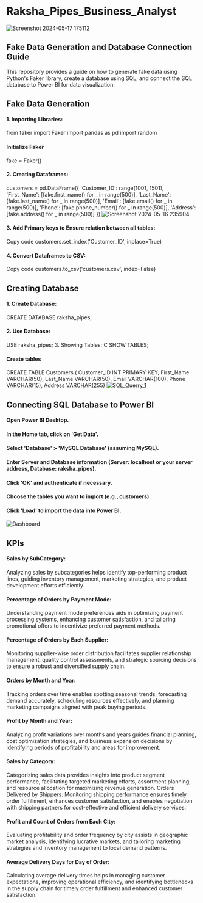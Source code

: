 # Raksha_Pipes_Business_Analyst

![Screenshot 2024-05-17 175112](https://github.com/AnniAgra786/Raksha_Pipes_Business_Analyst/assets/109506450/21b08d02-4057-43ef-a0d8-d1fc2c8d96ae)

## Fake Data Generation and Database Connection Guide

This repository provides a guide on how to generate fake data using Python's Faker library, create a database using SQL, and connect the SQL database to Power BI for data visualization.

## Fake Data Generation

#### 1. Importing Libraries:


from faker import Faker 
import pandas as pd 
import random 

#### Initialize Faker 
fake = Faker()

#### 2. Creating Dataframes:
customers = pd.DataFrame({ 
    'Customer_ID': range(1001, 1501), 
    'First_Name': [fake.first_name() for _ in range(500)], 
    'Last_Name': [fake.last_name() for _ in range(500)], 
    'Email': [fake.email() for _ in range(500)], 
    'Phone': [fake.phone_number() for _ in range(500)], 
    'Address': [fake.address() for _ in range(500)] 
})
![Screenshot 2024-05-16 235904](https://github.com/AnniAgra786/Raksha_Pipes_Business_Analyst/assets/109506450/e805e788-adad-4b37-9180-b3d51a532b23)

#### 3. Add Primary keys to Ensure relation between all tables:

Copy code
customers.set_index('Customer_ID', inplace=True)
#### 4. Convert Dataframes to CSV:
Copy code
customers.to_csv('customers.csv', index=False)
## Creating Database
#### 1. Create Database:
CREATE DATABASE raksha_pipes;
#### 2. Use Database:
USE raksha_pipes;
3. Showing Tables:
C
SHOW TABLES;
#### Create tables
CREATE TABLE Customers (
    Customer_ID INT PRIMARY KEY,
    First_Name VARCHAR(50),
    Last_Name VARCHAR(50),
    Email VARCHAR(100),
    Phone VARCHAR(15),
    Address VARCHAR(255)
    ![SQL_Querry_1](https://github.com/AnniAgra786/Raksha_Pipes_Business_Analyst/assets/109506450/e27dd10e-c1dc-4553-ab07-8caf9799c326)

## Connecting SQL Database to Power BI
#### Open Power BI Desktop.
#### In the Home tab, click on 'Get Data'.
#### Select 'Database' > 'MySQL Database' (assuming MySQL).
#### Enter Server and Database information (Server: localhost or your server address, Database: raksha_pipes).
#### Click 'OK' and authenticate if necessary.
#### Choose the tables you want to import (e.g., customers).
#### Click 'Load' to import the data into Power BI.
![Dashboard](https://github.com/AnniAgra786/Raksha_Pipes_Business_Analyst/assets/109506450/361ccdb7-350c-486f-9a8a-f5c7fd7d88db)
## KPIs

#### Sales by SubCategory:
Analyzing sales by subcategories helps identify top-performing product lines, guiding inventory management, marketing strategies, and product development efforts efficiently.

#### Percentage of Orders by Payment Mode:
Understanding payment mode preferences aids in optimizing payment processing systems, enhancing customer satisfaction, and tailoring promotional offers to incentivize preferred payment methods.

#### Percentage of Orders by Each Supplier:
Monitoring supplier-wise order distribution facilitates supplier relationship management, quality control assessments, and strategic sourcing decisions to ensure a robust and diversified supply chain.

#### Orders by Month and Year:
Tracking orders over time enables spotting seasonal trends, forecasting demand accurately, scheduling resources effectively, and planning marketing campaigns aligned with peak buying periods.

#### Profit by Month and Year:
Analyzing profit variations over months and years guides financial planning, cost optimization strategies, and business expansion decisions by identifying periods of profitability and areas for improvement.

#### Sales by Category: 
Categorizing sales data provides insights into product segment performance, facilitating targeted marketing efforts, assortment planning, and resource allocation for maximizing revenue generation.
Orders Delivered by Shippers: Monitoring shipping performance ensures timely order fulfillment, enhances customer satisfaction, and enables negotiation with shipping partners for cost-effective and efficient delivery services.

#### Profit and Count of Orders from Each City: 
Evaluating profitability and order frequency by city assists in geographic market analysis, identifying lucrative markets, and tailoring marketing strategies and inventory management to local demand patterns.

#### Average Delivery Days for Day of Order:
Calculating average delivery times helps in managing customer expectations, improving operational efficiency, and identifying bottlenecks in the supply chain for timely order fulfillment and enhanced customer satisfaction.



